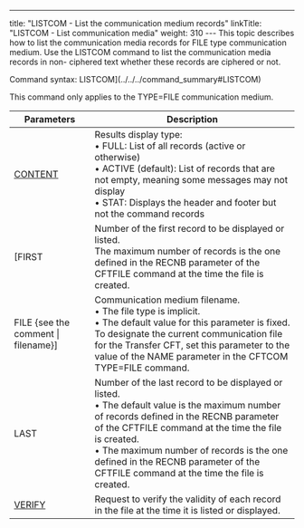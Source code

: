---
title: "LISTCOM - List the communication medium records"
linkTitle: "LISTCOM - List communication media"
weight: 310
--- This topic describes how to list the communication media records for
FILE type communication medium. Use the LISTCOM command to list the communication media
records in non- ciphered text whether these records are ciphered or not.

Command syntax: LISTCOM](../../../command_summary#LISTCOM)

This command only applies to
the TYPE=FILE communication medium.

| Parameters  | Description  |
| --- | --- |
| [CONTENT](../../../command_summary/parameter_intro/content)  | Results display type:<br/> • FULL: List of all records (active or otherwise)<br/> • ACTIVE (default): List of records that are not empty, meaning some messages may not display<br/> • STAT: Displays the header and footer but not the command records |
| [FIRST | Number of the first record to be displayed or listed.<br/> The maximum number of records is the one defined in the RECNB parameter of the CFTFILE command at the time the file is created. |
| FILE {see the comment &#124; filename}] | Communication medium filename.<br/> • The file type is implicit.<br/> • The default value for this parameter is fixed.<br/> To designate the current communication file for the Transfer CFT, set this parameter to the value of the NAME parameter in the CFTCOM TYPE=FILE command. |
| LAST  | Number of the last record to be displayed or listed.<br/> • The default value is the maximum number of records defined in the RECNB parameter of the CFTFILE command at the time the file is created.<br/> • The maximum number of records is the one defined in the RECNB parameter of the CFTFILE command at the time the file is created. |
| [VERIFY](../../../command_summary/parameter_intro/verify) | Request to verify the validity of each record in the file at the time it is listed or displayed. |

